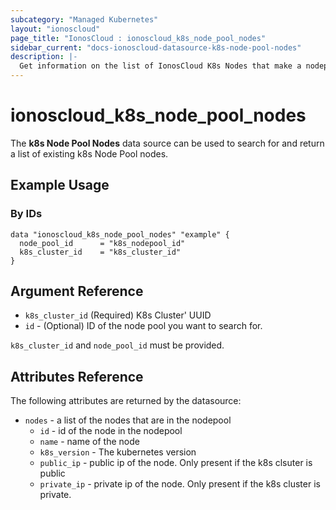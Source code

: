 ```yaml
---
subcategory: "Managed Kubernetes"
layout: "ionoscloud"
page_title: "IonosCloud : ionoscloud_k8s_node_pool_nodes"
sidebar_current: "docs-ionoscloud-datasource-k8s-node-pool-nodes"
description: |-
  Get information on the list of IonosCloud K8s Nodes that make a nodepool
---
```


# ionoscloud_k8s_node_pool_nodes

The **k8s Node Pool Nodes** data source can be used to search for and return a list of existing k8s Node Pool nodes.
## Example Usage

### By IDs
```hcl
data "ionoscloud_k8s_node_pool_nodes" "example" {
  node_pool_id      = "k8s_nodepool_id"
  k8s_cluster_id 	= "k8s_cluster_id"
}
```


## Argument Reference

* `k8s_cluster_id` (Required) K8s Cluster' UUID
* `id` - (Optional) ID of the node pool you want to search for.

`k8s_cluster_id` and `node_pool_id` must be provided.

## Attributes Reference

The following attributes are returned by the datasource:
* `nodes` - a list of the nodes that are in the nodepool 
  * `id` - id of the node in the nodepool
  * `name` - name of the node
  * `k8s_version` - The kubernetes version
  * `public_ip` - public ip of the node. Only present if the k8s clsuter is public
  * `private_ip` - private ip of the node. Only present if the k8s cluster is private.